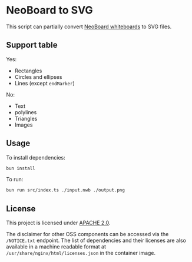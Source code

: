 # NeoBoard to SVG

This script can partially convert [NeoBoard whiteboards](https://neoboard.io/) to SVG files.

## Support table

Yes:
- Rectangles
- Circles and ellipses
- Lines (except `endMarker`)

No:
- Text
- polylines
- Triangles
- Images

## Usage

To install dependencies:

```bash
bun install
```

To run:

```bash
bun run src/index.ts ./input.nwb ./output.png
```

## License

This project is licensed under [APACHE 2.0](./LICENSE).

The disclaimer for other OSS components can be accessed via the `/NOTICE.txt` endpoint.
The list of dependencies and their licenses are also available in a machine readable format at `/usr/share/nginx/html/licenses.json` in the container image.
